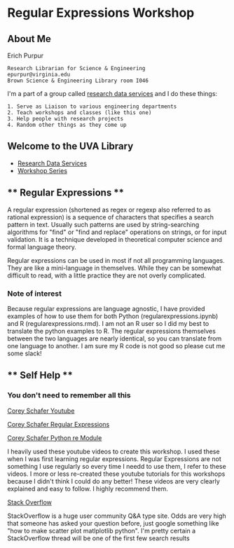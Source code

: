 # Regular Expressions Workshop

## **About Me**


Erich Purpur

    Research Librarian for Science & Engineering
    epurpur@virginia.edu
    Brown Science & Engineering Library room I046


I'm a part of a group called [research data services](https://data.library.virginia.edu/) and I do these things:
    
    1. Serve as Liaison to various engineering departments
    2. Teach workshops and classes (like this one)
    3. Help people with research projects
    4. Random other things as they come up

## Welcome to the UVA Library
* [Research Data Services](https://data.library.virginia.edu/)
* [Workshop Series](https://data.library.virginia.edu/training/)

## ** Regular Expressions **
A regular expression (shortened as regex or regexp also referred to as rational expression) is a sequence of characters that specifies a search pattern in text. Usually such patterns are used by string-searching algorithms for "find" or "find and replace" operations on strings, or for input validation. It is a technique developed in theoretical computer science and formal language theory.

Regular expressions can be used in most if not all programming languages. They are like a mini-language in themselves. While they can be somewhat difficult to read, with a little practice they are not overly complicated.

### Note of interest
Because regular expressions are language agnostic, I have provided examples of how to use them for both Python (regularexpressions.ipynb) and R (regularexpressions.rmd). I am not an R user so I did my best to translate the python examples to R. The regular expressions themselves between the two languages are nearly identical, so you can translate from one language to another. I am sure my R code is not good so please cut me some slack!

## ** Self Help **
### You don't need to remember all this

[Corey Schafer Youtube](https://www.youtube.com/channel/UCCezIgC97PvUuR4_gbFUs5g)

[Corey Schafer Regular Expressions](https://www.youtube.com/watch?v=sa-TUpSx1JA)

[Corey Schafer Python re Module](https://www.youtube.com/watch?v=K8L6KVGG-7o)

I heavily used these youtube videos to create this workshop. I used these when I was first learning regular expressions. Regular Expressions are not something I use regularly so every time I needd to use them, I refer to these videos. I more or less re-created these youtube tutorials for this workshops because I didn't think I could do any better! These videos are very clearly explained and easy to follow. I highly recommend them.

[Stack Overflow](https://stackoverflow.com/) 

StackOverflow is a huge user community Q&A type site. Odds are very high that someone has 
asked your question before, just google something like "how to make scatter plot matlplotlib python". I'm pretty certain a 
StackOverflow thread will be one of the first few search results
